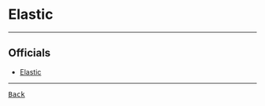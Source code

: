 # Elastic

---

## Officials

- [Elastic](https://www.elastic.co/)

---

[<kbd> Back </kbd>](./readme.md)

